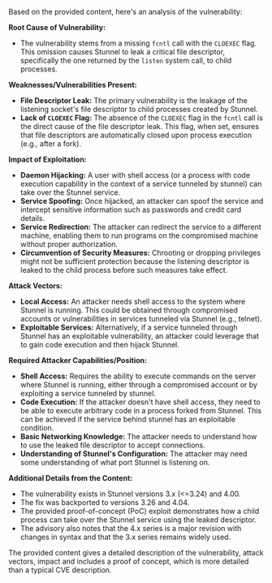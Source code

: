 Based on the provided content, here's an analysis of the vulnerability:

**Root Cause of Vulnerability:**

- The vulnerability stems from a missing `fcntl` call with the `CLOEXEC` flag. This omission causes Stunnel to leak a critical file descriptor, specifically the one returned by the `listen` system call, to child processes.

**Weaknesses/Vulnerabilities Present:**

- **File Descriptor Leak:** The primary vulnerability is the leakage of the listening socket's file descriptor to child processes created by Stunnel.
- **Lack of `CLOEXEC` Flag:** The absence of the `CLOEXEC` flag in the `fcntl` call is the direct cause of the file descriptor leak. This flag, when set, ensures that file descriptors are automatically closed upon process execution (e.g., after a fork).

**Impact of Exploitation:**

- **Daemon Hijacking:** A user with shell access (or a process with code execution capability in the context of a service tunneled by stunnel) can take over the Stunnel service.
- **Service Spoofing:** Once hijacked, an attacker can spoof the service and intercept sensitive information such as passwords and credit card details.
- **Service Redirection:** The attacker can redirect the service to a different machine, enabling them to run programs on the compromised machine without proper authorization.
- **Circumvention of Security Measures:** Chrooting or dropping privileges might not be sufficient protection because the listening descriptor is leaked to the child process before such measures take effect.

**Attack Vectors:**

- **Local Access:** An attacker needs shell access to the system where Stunnel is running. This could be obtained through compromised accounts or vulnerabilities in services tunneled via Stunnel (e.g., telnet).
- **Exploitable Services:** Alternatively, if a service tunneled through Stunnel has an exploitable vulnerability, an attacker could leverage that to gain code execution and then hijack Stunnel.

**Required Attacker Capabilities/Position:**

- **Shell Access:** Requires the ability to execute commands on the server where Stunnel is running, either through a compromised account or by exploiting a service tunneled by stunnel.
- **Code Execution:** If the attacker doesn't have shell access, they need to be able to execute arbitrary code in a process forked from Stunnel. This can be achieved if the service behind stunnel has an exploitable condition.
- **Basic Networking Knowledge:** The attacker needs to understand how to use the leaked file descriptor to accept connections.
- **Understanding of Stunnel's Configuration:**  The attacker may need some understanding of what port Stunnel is listening on.

**Additional Details from the Content:**

- The vulnerability exists in Stunnel versions 3.x (<=3.24) and 4.00.
- The fix was backported to versions 3.26 and 4.04.
- The provided proof-of-concept (PoC) exploit demonstrates how a child process can take over the Stunnel service using the leaked descriptor.
- The advisory also notes that the 4.x series is a major revision with changes in syntax and that the 3.x series remains widely used.

The provided content gives a detailed description of the vulnerability, attack vectors, impact and includes a proof of concept, which is more detailed than a typical CVE description.